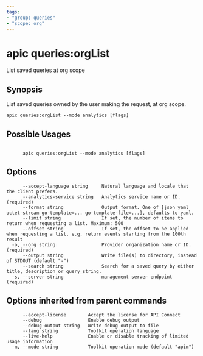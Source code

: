 ```yaml
---
tags:
- "group: queries"
- "scope: org"
---
```

# apic queries:orgList

List saved queries at org scope

## Synopsis

List saved queries owned by the user making the request, at org scope.

```
apic queries:orgList --mode analytics [flags]
```

## Possible Usages

```

      apic queries:orgList --mode analytics [flags]

```

## Options

```
      --accept-language string     Natural language and locale that the client prefers.
      --analytics-service string   Analytics service name or ID. (required)
      --format string              Output format. One of [json yaml octet-stream go-template=... go-template-file=...], defaults to yaml.
      --limit string               If set, the number of items to return when requesting a list. Maximum: 500
      --offset string              If set, the offset to be applied when requesting a list. e.g. return events starting from the 100th result
  -o, --org string                 Provider organization name or ID. (required)
      --output string              Write file(s) to directory, instead of STDOUT (default "-")
      --search string              Search for a saved query by either title, description or query_string.
  -s, --server string              management server endpoint (required)
```

## Options inherited from parent commands

```
      --accept-license        Accept the license for API Connect
      --debug                 Enable debug output
      --debug-output string   Write debug output to file
      --lang string           Toolkit operation language
      --live-help             Enable or disable tracking of limited usage information
  -m, --mode string           Toolkit operation mode (default "apim")
```
